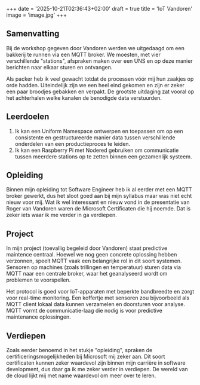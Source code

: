 +++
date = '2025-10-21T02:36:43+02:00'
draft = true
title = 'IoT Vandoren'
image = 'image.jpg'
+++

## Samenvatting

Bij de workshop gegeven door Vandoren werden we uitgedaagd om een bakkerij te runnen via een MQTT broker. We moesten, met vier verschillende "stations", afspraken maken over een UNS en op deze manier berichten naar elkaar sturen en ontvangen.

Als packer heb ik veel gewacht totdat de processen vóór mij hun zaakjes op orde hadden. Uiteindelijk zijn we een heel eind gekomen en zijn er zeker een paar broodjes gebakken en verpakt. De grootste uitdaging zat vooral op het achterhalen welke kanalen de benodigde data verstuurden.

## Leerdoelen

1. Ik kan een Uniform Namespace ontwerpen en toepassen om op een consistente en gestructureerde manier data tussen verschillende onderdelen van een productieproces te leiden.
2. Ik kan een Raspberry Pi met Nodered gebruiken om communicatie tussen meerdere stations op te zetten binnen een gezamenlijk systeem.

## Opleiding

Binnen mijn opleiding tot Software Engineer heb ik al eerder met een MQTT broker gewerkt, dus het sloot goed aan bij mijn syllabus maar was niet echt nieuw voor mij. Wat ik wel interessant en nieuw vond in de presentatie van Roger van Vandoren waren de Microsoft Certificaten die hij noemde. Dat is zeker iets waar ik me verder in ga verdiepen.

## Project

In mijn project (toevallig begeleid door Vandoren) staat predictive maintence centraal. Hoewel we nog geen concrete oplossing hebben verzonnen, speelt MQTT vaak een belangrijke rol in dit soort systemen. Sensoren op machines (zoals trillingen en temperatuur) sturen data via MQTT naar een centrale broker, waar het geanalyseerd wordt om problemen te voorspellen.

Het protocol is goed voor IoT-apparaten met beperkte bandbreedte en zorgt voor real-time monitoring. Een koffertje met sensoren zou bijvoorbeeld als MQTT client lokaal data kunnen verzamelen en doorsturen voor analyse. MQTT vormt de communicatie-laag die nodig is voor predictive maintenance oplossingen.

## Verdiepen

Zoals eerder benoemd in het stukje "opleiding", spraken de certificeringsmogelijkheden bij Microsoft mij zeker aan. Dit soort certificaten kunnen zeker waardevol zijn binnen mijn carrière in software development, dus daar ga ik me zeker verder in verdiepen. De wereld van de cloud lijkt mij met name waardevol om meer over te leren.
